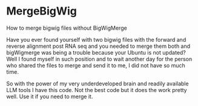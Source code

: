 # MergeBigWig
How to merge bigwig files without BigWigMerge

Have you ever found yourself with two bigwig files with the forward and reverse alignment post RNA seq and you needed to merge them both and bigWigmerge was being a trouble because your Ubuntu is not updated? Well I found myself in such position and to wait another day for the person who shared the files to merge and send it to me, I did not have so much time.	

 
So with the power of my very underdeveloped brain and readily available LLM tools I have this code. Not the best code but it does the work pretty well. Use it if you need to merge it. 
